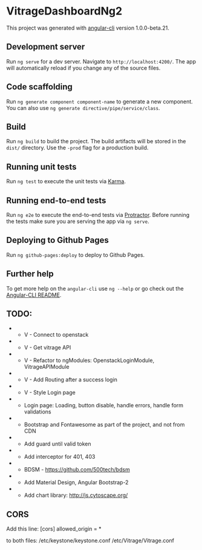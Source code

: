 # VitrageDashboardNg2

This project was generated with [angular-cli](https://github.com/angular/angular-cli) version 1.0.0-beta.21.

## Development server
Run `ng serve` for a dev server. Navigate to `http://localhost:4200/`. The app will automatically reload if you change any of the source files.

## Code scaffolding

Run `ng generate component component-name` to generate a new component. You can also use `ng generate directive/pipe/service/class`.

## Build

Run `ng build` to build the project. The build artifacts will be stored in the `dist/` directory. Use the `-prod` flag for a production build.

## Running unit tests

Run `ng test` to execute the unit tests via [Karma](https://karma-runner.github.io).

## Running end-to-end tests

Run `ng e2e` to execute the end-to-end tests via [Protractor](http://www.protractortest.org/).
Before running the tests make sure you are serving the app via `ng serve`.

## Deploying to Github Pages

Run `ng github-pages:deploy` to deploy to Github Pages.

## Further help

To get more help on the `angular-cli` use `ng --help` or go check out the [Angular-CLI README](https://github.com/angular/angular-cli/blob/master/README.md).


## TODO:
* - V - Connect to openstack
* - V - Get vitrage API
* - V - Refactor to ngModules: OpenstackLoginModule, VitrageAPIModule
* - V - Add Routing after a success login
* - V - Style Login page
* - Login page: Loading, button disable, handle errors, handle form validations
* - Bootstrap and Fontawesome as part of the project, and not from CDN
* - Add guard until valid token
* - Add interceptor for 401, 403
* - BDSM - https://github.com/500tech/bdsm
* - Add Material Design, Angular Bootstrap-2
* - Add chart library: http://js.cytoscape.org/

## CORS
Add this line:
    [cors]
    allowed_origin = *

to both files: 
    /etc/keystone/keystone.conf 
    /etc/Vitrage/Vitrage.conf